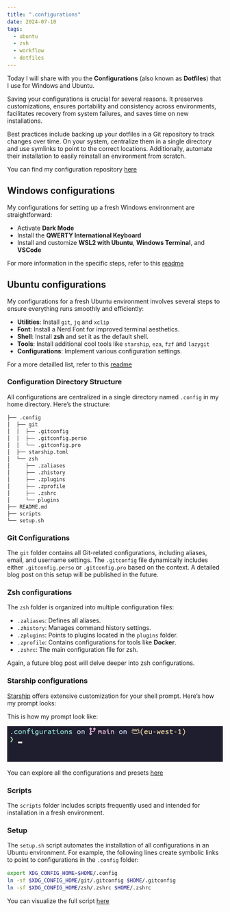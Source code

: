 ```yaml
---
title: ".configurations"
date: 2024-07-10
tags:
  - ubuntu
  - zsh
  - workflow
  - dotfiles
---
```


Today I will share with you the **Configurations** (also known as **Dotfiles**) that I use for Windows and Ubuntu.

Saving your configurations is crucial for several reasons. It preserves customizations, ensures portability and consistency across environments, facilitates recovery from system failures, and saves time on new installations.

Best practices include backing up your dotfiles in a Git repository to track changes over time. On your system, centralize them in a single directory and use symlinks to point to the correct locations. Additionally, automate their installation to easily reinstall an environment from scratch.

You can find my configuration repository [here](https://github.com/veben/.configurations)

## Windows configurations
My configurations for setting up a fresh Windows environment are straightforward:
- Activate **Dark Mode**
- Install the **QWERTY International Keyboard**
- Install and customize **WSL2 with Ubuntu**, **Windows Terminal**, and **VSCode**

For more information in the specific steps, refer to this [readme](https://github.com/veben/.configurations/blob/main/windows/README.md)

## Ubuntu configurations
My configurations for a fresh Ubuntu environment involves several steps to ensure everything runs smoothly and efficiently:
- **Utilities**: Install `git`, `jq` and `xclip`
- **Font**: Install a Nerd Font for improved terminal aesthetics.
- **Shell**: Install **zsh** and set it as the default shell.
- **Tools**: Install additional cool tools like `starship`, `eza`, `fzf` and `lazygit`
- **Configurations**: Implement various configuration settings.

For a more detailled list, refer to this [readme](https://github.com/veben/.configurations/blob/main/ubuntu/README.md)

### Configuration Directory Structure
All configurations are centralized in a single directory named `.config` in my home directory. Here’s the structure:

```plaintext
├── .config
│  ├── git
│  │  ├── .gitconfig
│  │  ├── .gitconfig.perso
│  │  └── .gitconfig.pro
│  ├── starship.toml
│  └── zsh
│     ├── .zaliases
│     ├── .zhistory
│     ├── .zplugins
│     ├── .zprofile
│     ├── .zshrc
│     └── plugins
├── README.md
├── scripts
└── setup.sh
```

### Git Configurations
The `git` folder contains all Git-related configurations, including aliases, email, and username settings. The `.gitconfig` file dynamically includes either `.gitconfig.perso` or `.gitconfig.pro` based on the context. A detailed blog post on this setup will be published in the future.

### Zsh configurations
The `zsh` folder is organized into multiple configuration files:
- `.zaliases`: Defines all aliases.
- `.zhistory`: Manages command history settings.
- `.zplugins`: Points to plugins located in the `plugins` folder.
- `.zprofile`: Contains configurations for tools like **Docker**.
- `.zshrc`: The main configuration file for zsh.

Again, a future blog post will delve deeper into zsh configurations.

### Starship configurations
[Starship](https://starship.rs/) offers extensive customization for your shell prompt. Here’s how my prompt looks:

This is how my prompt look like:

<img src="../assets/images/shell_prompt.png" alt="shell_prompt" style="width:800px;height:auto;">

You can explore all the configurations and presets [here](https://starship.rs/config/)

### Scripts
The `scripts` folder includes scripts frequently used and intended for installation in a fresh environment.

### Setup
The `setup.sh` script automates the installation of all configurations in an Ubuntu environment. For example, the following lines create symbolic links to point to configurations in the `.config` folder:

```sh
export XDG_CONFIG_HOME=$HOME/.config
ln -sf $XDG_CONFIG_HOME/git/.gitconfig $HOME/.gitconfig
ln -sf $XDG_CONFIG_HOME/zsh/.zshrc $HOME/.zshrc
```

You can visualize the full script [here](https://github.com/veben/.configurations/blob/main/ubuntu/setup.sh)